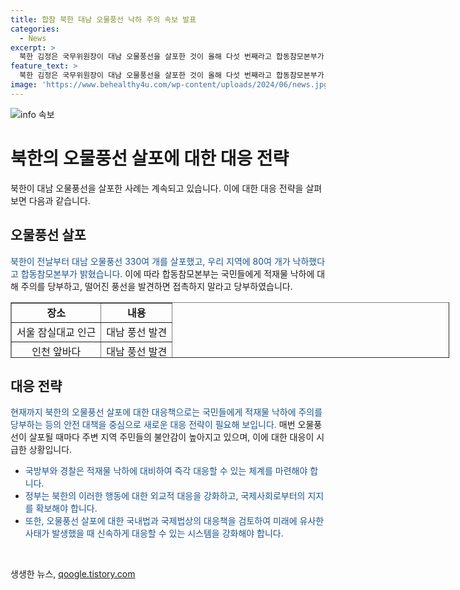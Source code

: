 ```yaml
---
title: 합참 북한 대남 오물풍선 낙하 주의 속보 발표
categories:
  - News
excerpt: >
  북한 김정은 국무위원장이 대남 오물풍선을 살포한 것이 올해 다섯 번째라고 합동참모본부가 밝혔다. 북한은 남측 민간 단체의 대북 전단을 빌미로 오물풍선 살포하는 등 갈등을 조장하고 있는데, 김여정 북한 노동당 부부장은 이에 대해 오물풍선으로 맞대응할 것이라며 대남 측에 경고를 보내는 모습이다. 이로 인해 한반도 증강된 긴장 상황 속에서 관심이 집중되고 있다.
feature_text: >
  북한 김정은 국무위원장이 대남 오물풍선을 살포한 것이 올해 다섯 번째라고 합동참모본부가 밝혔다. 북한은 남측 민간 단체의 대북 전단을 빌미로 오물풍선 살포하는 등 갈등을 조장하고 있는데, 김여정 북한 노동당 부부장은 이에 대해 오물풍선으로 맞대응할 것이라며 대남 측에 경고를 보내는 모습이다. 이로 인해 한반도 증강된 긴장 상황 속에서 관심이 집중되고 있다.
image: 'https://www.behealthy4u.com/wp-content/uploads/2024/06/news.jpg'
---
```


<p><img src="https://www.behealthy4u.com/wp-content/uploads/2024/06/news.jpg" alt="info 속보" /></p>

<h1>북한의 오물풍선 살포에 대한 대응 전략</h1>

<p data-ke-size="size16">북한이 대남 오물풍선을 살포한 사례는 계속되고 있습니다. 이에 대한 대응 전략을 살펴보면 다음과 같습니다.</p>

<h2 data-ke-size="size26">오물풍선 살포</h2>

<p><span style="color: #1a5490;">북한이 전날부터 대남 오물풍선 330여 개를 살포했고, 우리 지역에 80여 개가 낙하했다고 합동참모본부가 밝혔습니다.</span> 이에 따라 합동참모본부는 국민들에게 적재물 낙하에 대해 주의를 당부하고, 떨어진 풍선을 발견하면 접촉하지 말라고 당부하였습니다.</p>

<table style="width: 702px; height: 89px;" border="1">
<tbody>
<tr>
<td style="text-align: center; height: 17px;"><b>장소</td>
<td style="text-align: center; height: 17px;"><b>내용</td>
</tr>
<tr>
<td style="text-align: center;">서울 잠실대교 인근</td>
<td style="text-align: center;">대남 풍선 발견</td>
</tr>
<tr>
<td style="text-align: center;">인천 앞바다</td>
<td style="text-align: center;">대남 풍선 발견</td>
</tr>
<tr>
<td style="text-align: center;">파주 금촌동</td>
<td style="text-align: center;">대남 풍선 발견</td>
</tr>
<tr>
<td style="text-align: center;">이천 인후리</td>
<td style="text-align: center;">대남 풍선 발견</td>
</tr>
</tbody>
</table>

<h2 data-ke-size="size26">대응 전략</h2>

<p><span style="color: #1a5490;">현재까지 북한의 오물풍선 살포에 대한 대응책으로는 국민들에게 적재물 낙하에 주의를 당부하는 등의 안전 대책을 중심으로 새로운 대응 전략이 필요해 보입니다.</span> 매번 오물풍선이 살포될 때마다 주변 지역 주민들의 불안감이 높아지고 있으며, 이에 대한 대응이 시급한 상황입니다.</p>

<ul>
<li><span style="color: #1a5490;">국방부와 경찰은 적재물 낙하에 대비하여 즉각 대응할 수 있는 체계를 마련해야 합니다.</span></li>
<li><span style="color: #1a5490;">정부는 북한의 이러한 행동에 대한 외교적 대응을 강화하고, 국제사회로부터의 지지를 확보해야 합니다.</span></li>
<li><span style="color: #1a5490;">또한, 오물풍선 살포에 대한 국내법과 국제법상의 대응책을 검토하여 미래에 유사한 사태가 발생했을 때 신속하게 대응할 수 있는 시스템을 강화해야 합니다.</span></li>
</ul>

<p data-ke-size="size16">&nbsp;</p>
생생한 뉴스, <a href="https://qoogle.tistory.com" rel="dofollow">qoogle.tistory.com</a>


